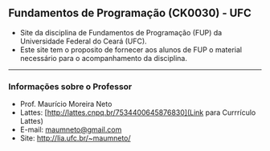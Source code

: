 ## <b>Fundamentos de Programação (CK0030) - UFC</b>

- Site da disciplina de Fundamentos de Programação (FUP) da Universidade Federal do Ceará (UFC).
- Este site tem o proposito de fornecer aos alunos de FUP o material necessário para o acompanhamento da disciplina.

----
### <b>Informações sobre o Professor</b>
- Prof. Maurício Moreira Neto
- Lattes: [http://lattes.cnpq.br/7534400645876830](Link para Currrículo Lattes)
- E-mail: <maumneto@gmail.com>
- Site: <http://lia.ufc.br/~maumneto/>

